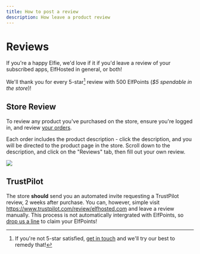 ```yaml
---
title: How to post a review
description: How leave a product review
---
```


# Reviews

If you're a happy Elfie, we'd love if it if you'd leave a review of your subscribed apps, ElfHosted in general, or both!

We'll thank you for every 5-star[^1] review with 500 ElfPoints (*$5 spendable in the store*)!

## Store Review

To review any product you've purchased on the store, ensure you're logged in, and review [your orders](https://store.elfhosted.com/my-account/orders/).

Each order includes the product description - click the description, and you will be directed to the product page in the store. Scroll down to the description, and click on the "Reviews" tab, then fill out your own review.

![](/images/how-to-review-product.png)

## TrustPilot

The store **should** send you an automated invite requesting a TrustPilot review, 2 weeks after purchase. You can, however, simple visit https://www.trustpilot.com/review/elfhosted.com and leave a review manually. This process is not automatically intergrated with ElfPoints, so [drop us a line](/get-help/) to claim your ElfPoints!


[^1]: If you're not 5-star satisfied, [get in touch](/get-help/) and we'll try our best to remedy that!